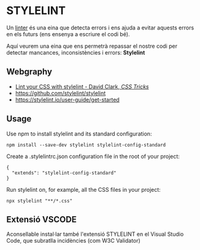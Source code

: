 # STYLELINT

Un [linter](https://sourcelevel.io/blog/what-is-a-linter-and-why-your-team-should-use-it) és una eina que detecta errors i ens ajuda a evitar aquests errors en els futurs (ens ensenya a escriure el codi bé).

Aquí veurem una eina que ens permetrà repassar el nostre codi per detectar mancances, inconsistències i errors:  **Stylelint**

## Webgraphy

- [Lint your CSS with stylelint - David Clark, _CSS Tricks_](https://css-tricks.com/stylelint/)
- https://github.com/stylelint/stylelint
- https://stylelint.io/user-guide/get-started

## Usage

Use npm to install stylelint and its standard configuration:

    npm install --save-dev stylelint stylelint-config-standard

Create a .stylelintrc.json configuration file in the root of your project:

    {
      "extends": "stylelint-config-standard"
    }

Run stylelint on, for example, all the CSS files in your project:

    npx stylelint "**/*.css"

## Extensió VSCODE

Aconsellable instal·lar també l'extensió STYLELINT en el Visual Studio Code, que subratlla incidències (com W3C Validator)
